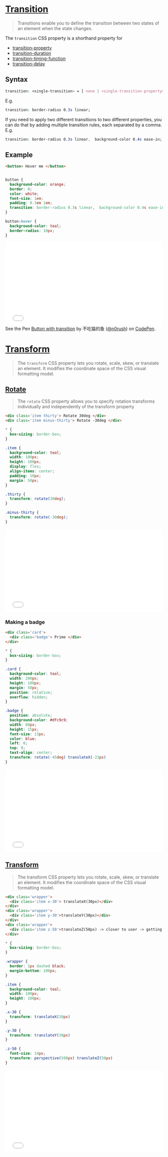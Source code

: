 # [Transition](https://developer.mozilla.org/en-US/docs/Web/CSS/transition)

> Transitions enable you to define the transition between two states of an element when the state changes.

The `transition` CSS property is a shorthand property for

* [transition-property](https://developer.mozilla.org/en-US/docs/Web/CSS/transition-property)
* [transition-duration](https://developer.mozilla.org/en-US/docs/Web/CSS/transition-duration)
* [transition-timing-function](https://developer.mozilla.org/en-US/docs/Web/CSS/transition-timing-function)
* [transition-delay](https://developer.mozilla.org/en-US/docs/Web/CSS/transition-delay)

## Syntax

```css
transition: <single-transition> = [ none | <single-transition-property> ] || <time> || <timing-function> || <time>
```

E.g. 

```css
transition: border-radius 0.3s linear;
```

If you need to apply two different transitions to two different properties, you can do that by adding multiple transition rules, each separated by a comma. E.g.

```css
transition: border-radius 0.3s linear,  background-color 0.4s ease-in;
```

## Example

```html
<button> Hover me </button>
```

```css

button {
  background-color: orange;
  border: 0;
  color: white;
  font-size: 1em;
  padding: 0.3em 1em;
  transition: border-radius 0.3s linear,  background-color 0.4s ease-in;
}

button:hover {
  background-color: teal;
  border-radius: 10px;
}
```

<iframe height="265" style="width: 100%;" scrolling="no" title="Button with transition" src="//codepen.io/n0rush/embed/zVmoar/?height=265&theme-id=dark&default-tab=result" frameborder="no" allowtransparency="true" allowfullscreen="true">
  See the Pen <a href='https://codepen.io/n0rush/pen/zVmoar/'>Button with transition</a> by 不吃猫的鱼
  (<a href='https://codepen.io/n0rush'>@n0rush</a>) on <a href='https://codepen.io'>CodePen</a>.
</iframe>  <span>See the Pen <a href="https://codepen.io/n0rush/pen/zVmoar/">
  Button with transition</a> by 不吃猫的鱼 (<a href="https://codepen.io/n0rush">@n0rush</a>)
  on <a href="https://codepen.io">CodePen</a>.</span>
</p>
<script async src="https://static.codepen.io/assets/embed/ei.js"></script>

# [Transform](https://developer.mozilla.org/en-US/docs/Web/CSS/transform)

> The `transform` CSS property lets you rotate, scale, skew, or translate an element. It modifies the coordinate space of the CSS visual formatting model.

## [Rotate](https://developer.mozilla.org/en-US/docs/Web/CSS/rotate)

> The `rotate` CSS property allows you to specify rotation transforms individually and independently of the transform property

```html
<div class='item thirty'> Rotate 30deg </div>
<div class='item minus-thirty'> Rotate -30deg </div>
```

```css
* {
  box-sizing: border-box;  
}

.item {
  background-color: teal;
  width: 100px;
  height: 100px;
  display: flex;
  align-items: center;
  padding: 10px;
  margin: 50px;
}

.thirty {
  transform: rotate(30deg);
}

.minus-thirty {
  transform: rotate(-30deg);
}
```

<iframe height="265" style="width: 100%;" scrolling="no" title="rotate" src="//codepen.io/n0rush/embed/RzeodM/?height=265&theme-id=dark&default-tab=result" frameborder="no" allowtransparency="true" allowfullscreen="true">
  See the Pen <a href='https://codepen.io/n0rush/pen/RzeodM/'>rotate</a> by 不吃猫的鱼
  (<a href='https://codepen.io/n0rush'>@n0rush</a>) on <a href='https://codepen.io'>CodePen</a>.
</iframe>

### Making a badge

```html
<div class='card'>
  <div class='badge'> Prime </div>
</div>
```

```css
* {
  box-sizing: border-box;  
}

.card {
  background-color: teal;
  width: 200px;
  height: 100px;
  margin: 50px;
  position: relative;
  overflow: hidden;
}

.badge {
  position: absolute;
  background-color: #dfc9c9;
  width: 80px;
  height: 15px;
  font-size: 13px;
  color: blue;
  left: 0;
  top: 0;
  text-align: center;
  transform: rotate(-45deg) translateX(-23px)
}
```

<iframe height="265" style="width: 100%;" scrolling="no" title="rotate" src="//codepen.io/n0rush/embed/zVmNKw/?height=265&theme-id=dark&default-tab=result" frameborder="no" allowtransparency="true" allowfullscreen="true">
  See the Pen <a href='https://codepen.io/n0rush/pen/zVmNKw/'>rotate</a> by 不吃猫的鱼
  (<a href='https://codepen.io/n0rush'>@n0rush</a>) on <a href='https://codepen.io'>CodePen</a>.
</iframe>

## [Transform](https://developer.mozilla.org/en-US/docs/Web/CSS/transform)

> The transform CSS property lets you rotate, scale, skew, or translate an element. It modifies the coordinate space of the CSS visual formatting model.

```html
<div class='wrapper'>
  <div class='item x-30'> translateX(30px)</div>
</div>
<div class='wrapper'>
  <div class='item y-30'>translateY(30px)</div>
</div>
<div class='wrapper'>
  <div class='item z-50'>translateZ(50px) -> closer to user -> getting larger</div>
</div>
```

```css
* {
  box-sizing: border-box;  
}

.wrapper {
  border: 1px dashed black;
  margin-bottom: 100px;
}

.item {
  background-color: teal;
  width: 100px;
  height: 100px;
}

.x-30 {
  transform: translateX(30px)
}

.y-30 {
  transform: translateY(30px)
}

.z-50 {
  font-size: 14px;
  transform: perspective(500px) translateZ(50px)
}
```

<iframe height="265" style="width: 100%;" scrolling="no" title="rotate" src="//codepen.io/n0rush/embed/pXxRaE/?height=265&theme-id=dark&default-tab=result" frameborder="no" allowtransparency="true" allowfullscreen="true">
  See the Pen <a href='https://codepen.io/n0rush/pen/pXxRaE/'>rotate</a> by 不吃猫的鱼
  (<a href='https://codepen.io/n0rush'>@n0rush</a>) on <a href='https://codepen.io'>CodePen</a>.
</iframe>